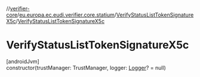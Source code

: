 //[verifier-core](../../../index.md)/[eu.europa.ec.eudi.verifier.core.statium](../index.md)/[VerifyStatusListTokenSignatureX5c](index.md)/[VerifyStatusListTokenSignatureX5c](-verify-status-list-token-signature-x5c.md)

# VerifyStatusListTokenSignatureX5c

[androidJvm]\
constructor(trustManager: TrustManager, logger: [Logger](../../eu.europa.ec.eudi.verifier.core.logging/-logger/index.md)? = null)
